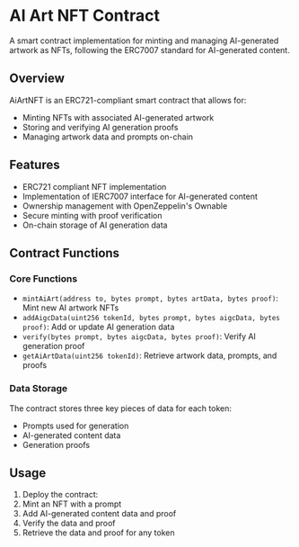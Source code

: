 # AI Art NFT Contract

A smart contract implementation for minting and managing AI-generated artwork as NFTs, following the ERC7007 standard for AI-generated content.

## Overview

AiArtNFT is an ERC721-compliant smart contract that allows for:
- Minting NFTs with associated AI-generated artwork
- Storing and verifying AI generation proofs
- Managing artwork data and prompts on-chain

## Features

- ERC721 compliant NFT implementation
- Implementation of IERC7007 interface for AI-generated content
- Ownership management with OpenZeppelin's Ownable
- Secure minting with proof verification
- On-chain storage of AI generation data

## Contract Functions

### Core Functions

- `mintAiArt(address to, bytes prompt, bytes artData, bytes proof)`: Mint new AI artwork NFTs
- `addAigcData(uint256 tokenId, bytes prompt, bytes aigcData, bytes proof)`: Add or update AI generation data
- `verify(bytes prompt, bytes aigcData, bytes proof)`: Verify AI generation proof
- `getAiArtData(uint256 tokenId)`: Retrieve artwork data, prompts, and proofs

### Data Storage

The contract stores three key pieces of data for each token:
- Prompts used for generation
- AI-generated content data
- Generation proofs

## Usage

1. Deploy the contract:
2. Mint an NFT with a prompt
3. Add AI-generated content data and proof
4. Verify the data and proof
5. Retrieve the data and proof for any token

